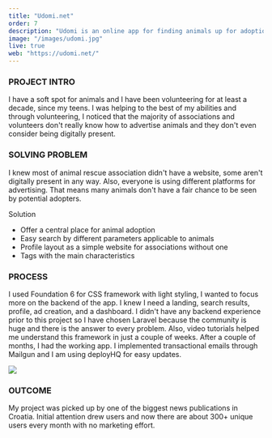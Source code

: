 ```yaml
---
title: "Udomi.net"
order: 7
description: "Udomi is an online app for finding animals up for adoption and for advertising animals that need a home."
image: "/images/udomi.jpg"
live: true
web: "https://udomi.net/"
---
```

### PROJECT INTRO
I have a soft spot for animals and I have been volunteering for at least a decade, since my teens. I was helping to the best of my abilities and through volunteering, I noticed that the majority of associations and volunteers don't really know how to advertise animals and they don't even consider being digitally present.

### SOLVING PROBLEM
I knew most of animal rescue association didn't have a website, some aren't digitally present in any way. Also, everyone is using different platforms for advertising. That means many animals don't have a fair chance to be seen by potential adopters.

Solution

- Offer a central place for animal adoption
- Easy search by different parameters applicable to animals
- Profile layout as a simple website for associations without one
- Tags with the main characteristics

### PROCESS
I used Foundation 6 for CSS framework with light styling, I wanted to focus more on the backend of the app. I knew I need a landing, search results, profile, ad creation, and a dashboard. I didn't have any backend experience prior to this project so I have chosen Laravel because the community is huge and there is the answer to every problem. Also, video tutorials helped me understand this framework in just a couple of weeks. After a couple of months, I had the working app. I implemented transactional emails through Mailgun and I am using deployHQ for easy updates.

<img class="image-spacer-solo" src="/images/udomi_profil.jpg">

### OUTCOME
My project was picked up by one of the biggest news publications in Croatia. Initial attention drew users and now there are about 300+ unique users every month with no marketing effort.

